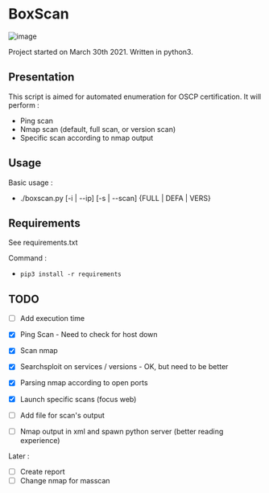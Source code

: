 # BoxScan

![image](https://user-images.githubusercontent.com/41334665/114028605-f478ff80-9878-11eb-900e-f54254e99e7d.png)

Project started on March 30th 2021.
Written in python3.

## Presentation

This script is aimed for automated enumeration for OSCP certification.
It will perform :
- Ping scan
- Nmap scan (default, full scan, or version scan)
- Specific scan according to nmap output

## Usage

Basic usage :
- ./boxscan.py [-i | --ip] <ip> [-s | --scan] {FULL | DEFA | VERS}

## Requirements

See requirements.txt

Command :
- `pip3 install -r requirements`

## TODO

- [ ] Add execution time
- [X] Ping Scan - Need to check for host down
- [X] Scan nmap

- [X] Searchsploit on services / versions - OK, but need to be better
- [X] Parsing nmap according to open ports
- [X] Launch specific scans (focus web)
- [ ] Add file for scan's output 
- [ ] Nmap output in xml and spawn python server (better reading experience)

Later :
- [ ] Create report
- [ ] Change nmap for masscan
